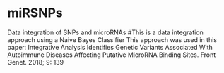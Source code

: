 # miRSNPs
Data integration of SNPs and microRNAs
#This is a data integration approach using a Naive Bayes Classifier
This approach was used in this paper: Integrative Analysis Identifies Genetic Variants Associated With Autoimmune Diseases Affecting Putative MicroRNA Binding Sites. Front Genet. 2018; 9: 139
